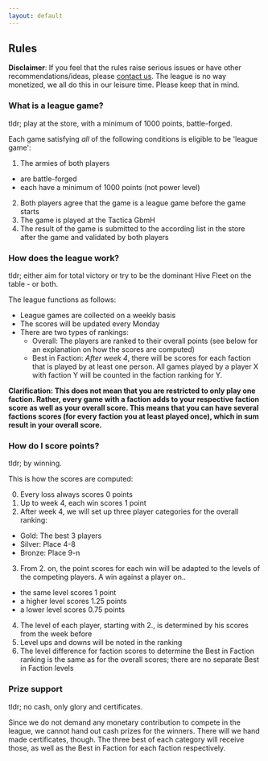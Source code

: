 ```yaml
---
layout: default
---
```


<h2 class='post-header'>Rules</h2>

**Disclaimer**: If you feel that the rules raise serious issues or have other recommendations/ideas, please <a href="mailto:luciengeorges.baumgartner@uzh.ch?subject=feedback">contact us</a>. The league is no way monetized, we all do this in our leisure time. Please keep that in mind.

<h3 class='rules-sub'>What is a league game?</h3>

<p class='tldr'> tldr; play at the store, with a minimum of 1000 points, battle-forged. </p>

Each game satisfying *all* of the following conditions is eligible to be 'league game':

1. The armies of both players
  * are battle-forged
  * each have a minimum of 1000 points (not power level)
2. Both players agree that the game is a league game before the game starts
3. The game is played at the Tactica GbmH
4. The result of the game is submitted to the according list in the store after the game and validated by both players

<h3 class='rules-sub'>How does the league work?</h3>

<p class='tldr'> tldr; either aim for total victory or try to be the dominant Hive Fleet on the table - or both. </p>

The league functions as follows:

+ League games are collected on a weekly basis
+ The scores will be updated every Monday
+ There are two types of rankings:
  * Overall: The players are ranked to their overall points (see below for an explanation on how the scores are computed)
  * Best in Faction: *After week 4*, there will be scores for each faction that is played by at least one person.
  All games played by a player X with faction Y will be counted in the faction ranking for Y.

**Clarification: This does not mean that you are restricted to only play one faction. Rather, every game with a faction adds to your respective faction score as well as your overall score. This means that you can have several factions scores (for every faction you at least played once), which in sum result in your overall score.**

<h3 class='rules-sub'>How do I score points?</h3>

<p class='tldr'> tldr; by winning. </p>

This is how the scores are computed:

0. Every loss always scores 0 points
1. Up to week 4, each win scores 1 point
2. After week 4, we will set up three player categories for the overall ranking:
  + Gold: The best 3 players
  + Silver: Place 4-8
  + Bronze: Place 9-n
3. From 2. on, the point scores for each win will be adapted to the levels of the competing players. A win against a player on..
  + the same level scores 1 point
  + a higher level scores 1.25 points
  + a lower level scores 0.75 points
4. The level of each player, starting with 2., is determined by his scores from the week before
5. Level ups and downs will be noted in the ranking
6. The level difference for faction scores to determine the Best in Faction ranking is the same as for the overall scores; there are no separate Best in Faction levels

<h3 class='rules-sub'>Prize support</h3>

<p class='tldr'> tldr; no cash, only glory and certificates. </p>

Since we do not demand any monetary contribution to compete in the league, we cannot hand out cash prizes for the winners. There will we hand made certificates, though. The three best of each category will receive those, as well as the Best in Faction for each faction respectively.
